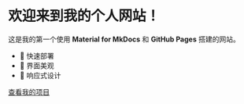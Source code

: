 # 欢迎来到我的个人网站！

这是我的第一个使用 **Material for MkDocs** 和 **GitHub Pages** 搭建的网站。

- 🚀 快速部署
- 🎨 界面美观
- 📱 响应式设计

[查看我的项目](/projects)